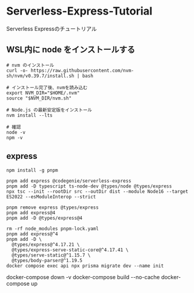 # Serverless-Express-Tutorial

Serverless Expressのチュートリアル

## WSL内に node をインストールする

```
# nvm のインストール
curl -o- https://raw.githubusercontent.com/nvm-sh/nvm/v0.39.7/install.sh | bash

# インストール完了後、nvmを読み込む
export NVM_DIR="$HOME/.nvm"
source "$NVM_DIR/nvm.sh"

# Node.js の最新安定版をインストール
nvm install --lts

# 確認
node -v
npm -v
```

## express

```
npm install -g pnpm

pnpm add express @codegenie/serverless-express
pnpm add -D typescript ts-node-dev @types/node @types/express
npx tsc --init --rootDir src --outDir dist --module Node16 --target ES2022 --esModuleInterop --strict

pnpm remove express @types/express
pnpm add express@4
pnpm add -D @types/express@4

rm -rf node_modules pnpm-lock.yaml
pnpm add express@^4
pnpm add -D \
  @types/express@^4.17.21 \
  @types/express-serve-static-core@^4.17.41 \
  @types/serve-static@^1.15.7 \
  @types/body-parser@^1.19.5
docker compose exec api npx prisma migrate dev --name init

```


docker-compose down -v
docker-compose build --no-cache
docker-compose up